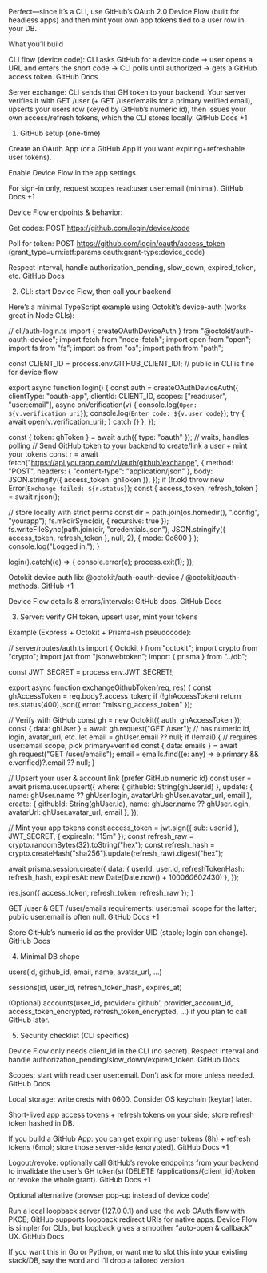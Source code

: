 Perfect—since it’s a CLI, use GitHub’s OAuth 2.0 Device Flow (built for headless apps) and then mint your own app tokens tied to a user row in your DB.

What you’ll build

CLI flow (device code): CLI asks GitHub for a device code → user opens a URL and enters the short code → CLI polls until authorized → gets a GitHub access token. 
GitHub Docs

Server exchange: CLI sends that GH token to your backend. Your server verifies it with GET /user (+ GET /user/emails for a primary verified email), upserts your users row (keyed by GitHub’s numeric id), then issues your own access/refresh tokens, which the CLI stores locally. 
GitHub Docs
+1

1) GitHub setup (one-time)

Create an OAuth App (or a GitHub App if you want expiring+refreshable user tokens).

Enable Device Flow in the app settings.

For sign-in only, request scopes read:user user:email (minimal). 
GitHub Docs
+1

Device Flow endpoints & behavior:

Get codes: POST https://github.com/login/device/code

Poll for token: POST https://github.com/login/oauth/access_token (grant_type=urn:ietf:params:oauth:grant-type:device_code)

Respect interval, handle authorization_pending, slow_down, expired_token, etc. 
GitHub Docs

2) CLI: start Device Flow, then call your backend

Here’s a minimal TypeScript example using Octokit’s device-auth (works great in Node CLIs):

// cli/auth-login.ts
import { createOAuthDeviceAuth } from "@octokit/auth-oauth-device";
import fetch from "node-fetch";
import open from "open";
import fs from "fs";
import os from "os";
import path from "path";

const CLIENT_ID = process.env.GITHUB_CLIENT_ID!; // public in CLI is fine for device flow

export async function login() {
  const auth = createOAuthDeviceAuth({
    clientType: "oauth-app",
    clientId: CLIENT_ID,
    scopes: ["read:user", "user:email"],
    async onVerification(v) {
      console.log(`Open: ${v.verification_uri}`);
      console.log(`Enter code: ${v.user_code}`);
      try { await open(v.verification_uri); } catch {}
    },
  });

  const { token: ghToken } = await auth({ type: "oauth" }); // waits, handles polling
  // Send GitHub token to your backend to create/link a user + mint your tokens
  const r = await fetch("https://api.yourapp.com/v1/auth/github/exchange", {
    method: "POST",
    headers: { "content-type": "application/json" },
    body: JSON.stringify({ access_token: ghToken }),
  });
  if (!r.ok) throw new Error(`Exchange failed: ${r.status}`);
  const { access_token, refresh_token } = await r.json();

  // store locally with strict perms
  const dir = path.join(os.homedir(), ".config", "yourapp");
  fs.mkdirSync(dir, { recursive: true });
  fs.writeFileSync(path.join(dir, "credentials.json"),
    JSON.stringify({ access_token, refresh_token }, null, 2),
    { mode: 0o600 }
  );
  console.log("Logged in.");
}

login().catch((e) => { console.error(e); process.exit(1); });


Octokit device auth lib: @octokit/auth-oauth-device / @octokit/oauth-methods. 
GitHub
+1

Device Flow details & errors/intervals: GitHub docs. 
GitHub Docs

3) Server: verify GH token, upsert user, mint your tokens

Example (Express + Octokit + Prisma-ish pseudocode):

// server/routes/auth.ts
import { Octokit } from "octokit";
import crypto from "crypto";
import jwt from "jsonwebtoken";
import { prisma } from "../db";

const JWT_SECRET = process.env.JWT_SECRET!;

export async function exchangeGithubToken(req, res) {
  const ghAccessToken = req.body?.access_token;
  if (!ghAccessToken) return res.status(400).json({ error: "missing_access_token" });

  // Verify with GitHub
  const gh = new Octokit({ auth: ghAccessToken });
  const { data: ghUser } = await gh.request("GET /user"); // has numeric id, login, avatar_url, etc.
  let email = ghUser.email ?? null;
  if (!email) {
    // requires user:email scope; pick primary+verified
    const { data: emails } = await gh.request("GET /user/emails");
    email = emails.find((e: any) => e.primary && e.verified)?.email ?? null;
  }

  // Upsert your user & account link (prefer GitHub numeric id)
  const user = await prisma.user.upsert({
    where: { githubId: String(ghUser.id) },
    update: { name: ghUser.name ?? ghUser.login, avatarUrl: ghUser.avatar_url, email },
    create: { githubId: String(ghUser.id), name: ghUser.name ?? ghUser.login, avatarUrl: ghUser.avatar_url, email },
  });

  // Mint your app tokens
  const access_token = jwt.sign({ sub: user.id }, JWT_SECRET, { expiresIn: "15m" });
  const refresh_raw = crypto.randomBytes(32).toString("hex");
  const refresh_hash = crypto.createHash("sha256").update(refresh_raw).digest("hex");

  await prisma.session.create({
    data: { userId: user.id, refreshTokenHash: refresh_hash, expiresAt: new Date(Date.now() + 1000*60*60*24*30) },
  });

  res.json({ access_token, refresh_token: refresh_raw });
}


GET /user & GET /user/emails requirements: user:email scope for the latter; public user.email is often null. 
GitHub Docs
+1

Store GitHub’s numeric id as the provider UID (stable; login can change). 
GitHub Docs

4) Minimal DB shape

users(id, github_id, email, name, avatar_url, …)

sessions(id, user_id, refresh_token_hash, expires_at)

(Optional) accounts(user_id, provider='github', provider_account_id, access_token_encrypted, refresh_token_encrypted, …) if you plan to call GitHub later.

5) Security checklist (CLI specifics)

Device Flow only needs client_id in the CLI (no secret). Respect interval and handle authorization_pending/slow_down/expired_token. 
GitHub Docs

Scopes: start with read:user user:email. Don’t ask for more unless needed. 
GitHub Docs

Local storage: write creds with 0600. Consider OS keychain (keytar) later.

Short-lived app access tokens + refresh tokens on your side; store refresh token hashed in DB.

If you build a GitHub App: you can get expiring user tokens (8h) + refresh tokens (6mo); store those server-side (encrypted). 
GitHub Docs
+1

Logout/revoke: optionally call GitHub’s revoke endpoints from your backend to invalidate the user’s GH token(s) (DELETE /applications/{client_id}/token or revoke the whole grant). 
GitHub Docs
+1

Optional alternative (browser pop-up instead of device code)

Run a local loopback server (127.0.0.1) and use the web OAuth flow with PKCE; GitHub supports loopback redirect URIs for native apps. Device Flow is simpler for CLIs, but loopback gives a smoother “auto-open & callback” UX. 
GitHub Docs

If you want this in Go or Python, or want me to slot this into your existing stack/DB, say the word and I’ll drop a tailored version.